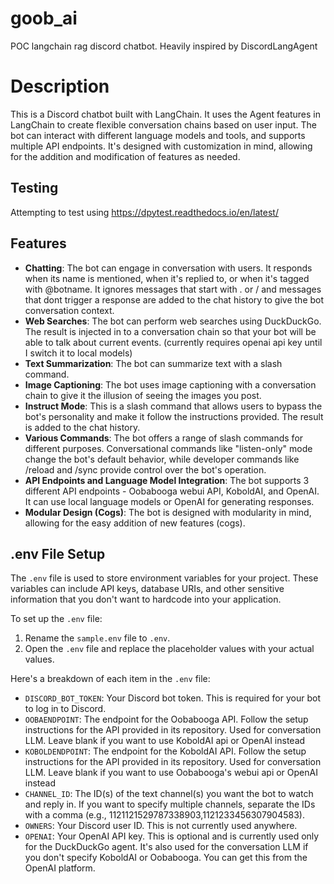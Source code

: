 # goob_ai

POC langchain rag discord chatbot. Heavily inspired by DiscordLangAgent

# Description

This is a Discord chatbot built with LangChain. It uses the Agent features in LangChain to create flexible conversation
chains based on user input. The bot can interact with different language models and tools, and supports multiple API
endpoints. It's designed with customization in mind, allowing for the addition and modification of features as needed.

## Testing

Attempting to test using <https://dpytest.readthedocs.io/en/latest/>

## Features

- **Chatting**: The bot can engage in conversation with users. It responds when its name is mentioned, when it's replied
    to, or when it's tagged with @botname. It ignores messages that start with . or / and messages that dont trigger a
    response are added to the chat history to give the bot conversation context.
- **Web Searches**: The bot can perform web searches using DuckDuckGo. The result is injected in to a conversation chain
    so that your bot will be able to talk about current events. (currently requires openai api key until I switch it to
    local models)
- **Text Summarization**: The bot can summarize text with a slash command.
- **Image Captioning**: The bot uses image captioning with a conversation chain to give it the illusion of seeing the
    images you post.
- **Instruct Mode**: This is a slash command that allows users to bypass the bot's personality and make it follow the
    instructions provided. The result is added to the chat history.
- **Various Commands**: The bot offers a range of slash commands for different purposes. Conversational commands like
    "listen-only" mode change the bot's default behavior, while developer commands like /reload and /sync provide
    control over the bot's operation.
- **API Endpoints and Language Model Integration**: The bot supports 3 different API endpoints - Oobabooga webui API,
    KoboldAI, and OpenAI. It can use local language models or OpenAI for generating responses.
- **Modular Design (Cogs)**: The bot is designed with modularity in mind, allowing for the easy addition of new features
    (cogs).

## .env File Setup

The `.env` file is used to store environment variables for your project. These variables can include API keys, database
URIs, and other sensitive information that you don't want to hardcode into your application.

To set up the `.env` file:

1. Rename the `sample.env` file to `.env`.
1. Open the `.env` file and replace the placeholder values with your actual values.

Here's a breakdown of each item in the `.env` file:

- `DISCORD_BOT_TOKEN`: Your Discord bot token. This is required for your bot to log in to Discord.
- `OOBAENDPOINT`: The endpoint for the Oobabooga API. Follow the setup instructions for the API provided in its
    repository. Used for conversation LLM. Leave blank if you want to use KoboldAI api or OpenAI instead
- `KOBOLDENDPOINT`: The endpoint for the KoboldAI API. Follow the setup instructions for the API provided in its
    repository. Used for conversation LLM. Leave blank if you want to use Oobabooga's webui api or OpenAI instead
- `CHANNEL_ID`: The ID(s) of the text channel(s) you want the bot to watch and reply in. If you want to specify multiple
    channels, separate the IDs with a comma (e.g., 1121121529787338903,1121233456307904583).
- `OWNERS`: Your Discord user ID. This is not currently used anywhere.
- `OPENAI`: Your OpenAI API key. This is optional and is currently used only for the DuckDuckGo agent. It's also used
    for the conversation LLM if you don't specify KoboldAI or Oobabooga. You can get this from the OpenAI platform.
